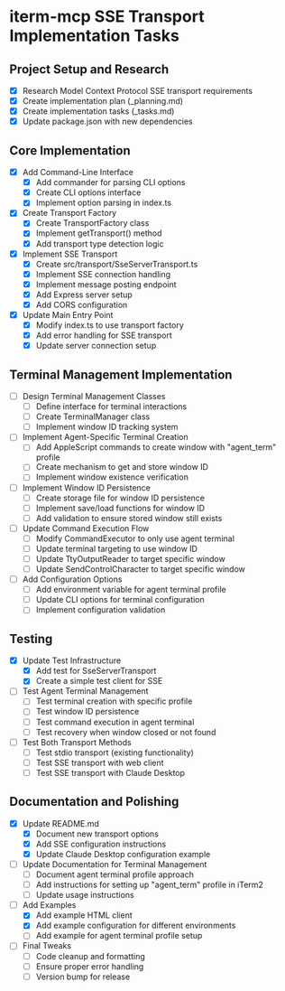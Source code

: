 # iterm-mcp SSE Transport Implementation Tasks

## Project Setup and Research

- [x] Research Model Context Protocol SSE transport requirements
- [x] Create implementation plan (_planning.md)
- [x] Create implementation tasks (_tasks.md)
- [x] Update package.json with new dependencies

## Core Implementation

- [x] Add Command-Line Interface
  - [x] Add commander for parsing CLI options
  - [x] Create CLI options interface
  - [x] Implement option parsing in index.ts

- [x] Create Transport Factory
  - [x] Create TransportFactory class
  - [x] Implement getTransport() method
  - [x] Add transport type detection logic

- [x] Implement SSE Transport
  - [x] Create src/transport/SseServerTransport.ts
  - [x] Implement SSE connection handling
  - [x] Implement message posting endpoint
  - [x] Add Express server setup
  - [x] Add CORS configuration

- [x] Update Main Entry Point
  - [x] Modify index.ts to use transport factory
  - [x] Add error handling for SSE transport
  - [x] Update server connection setup

## Terminal Management Implementation

- [ ] Design Terminal Management Classes
  - [ ] Define interface for terminal interactions
  - [ ] Create TerminalManager class
  - [ ] Implement window ID tracking system

- [ ] Implement Agent-Specific Terminal Creation
  - [ ] Add AppleScript commands to create window with "agent_term" profile
  - [ ] Create mechanism to get and store window ID
  - [ ] Implement window existence verification

- [ ] Implement Window ID Persistence
  - [ ] Create storage file for window ID persistence
  - [ ] Implement save/load functions for window ID
  - [ ] Add validation to ensure stored window still exists

- [ ] Update Command Execution Flow
  - [ ] Modify CommandExecutor to only use agent terminal
  - [ ] Update terminal targeting to use window ID
  - [ ] Update TtyOutputReader to target specific window
  - [ ] Update SendControlCharacter to target specific window

- [ ] Add Configuration Options
  - [ ] Add environment variable for agent terminal profile
  - [ ] Update CLI options for terminal configuration
  - [ ] Implement configuration validation

## Testing

- [x] Update Test Infrastructure
  - [x] Add test for SseServerTransport
  - [x] Create a simple test client for SSE

- [ ] Test Agent Terminal Management
  - [ ] Test terminal creation with specific profile
  - [ ] Test window ID persistence
  - [ ] Test command execution in agent terminal
  - [ ] Test recovery when window closed or not found

- [ ] Test Both Transport Methods
  - [ ] Test stdio transport (existing functionality)
  - [ ] Test SSE transport with web client
  - [ ] Test SSE transport with Claude Desktop

## Documentation and Polishing

- [x] Update README.md
  - [x] Document new transport options
  - [x] Add SSE configuration instructions
  - [x] Update Claude Desktop configuration example

- [ ] Update Documentation for Terminal Management
  - [ ] Document agent terminal profile approach
  - [ ] Add instructions for setting up "agent_term" profile in iTerm2
  - [ ] Update usage instructions

- [ ] Add Examples
  - [x] Add example HTML client
  - [x] Add example configuration for different environments
  - [ ] Add example for agent terminal profile setup

- [ ] Final Tweaks
  - [ ] Code cleanup and formatting
  - [ ] Ensure proper error handling
  - [ ] Version bump for release